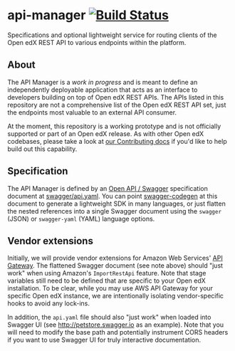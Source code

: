 # api-manager [![Build Status](https://travis-ci.org/edx/api-manager.svg?branch=master)](https://travis-ci.org/edx/api-manager)
Specifications and optional lightweight service for routing clients of the Open edX REST API to various endpoints within the platform.

## About
The API Manager is a *work in progress* and is meant to define an independently deployable application that acts as an interface to developers building on top of Open edX REST APIs. The APIs listed in this repository are not a comprehensive list of the Open edX REST API set, just the endpoints most valuable to an external API consumer.

At the moment, this repository is a working prototype and is not officially supported or part of an Open edX release. As with other Open edX codebases, please take a look at [our Contributing docs](https://github.com/edx/edx-platform/blob/master/CONTRIBUTING.rst) if you'd like to help build out this capability.

## Specification
The API Manager is defined by an [Open API / Swagger](https://github.com/OAI/OpenAPI-Specification) specification document at [swagger/api.yaml](swagger/api.yaml). You can point [swagger-codegen](https://github.com/swagger-api/swagger-codegen) at this document to generate a lightweight SDK in many languages, or just flatten the nested references into a single Swagger document using the `swagger` (JSON) or `swagger-yaml` (YAML) language options.

## Vendor extensions
Initially, we will provide vendor extensions for Amazon Web Services' [API Gateway](https://aws.amazon.com/api-gateway). The flattened Swagger document (see note above) should "just work" when using Amazon's `ImportRestApi` feature. Note that stage variables still need to be defined that are specific to your Open edX installation. To be clear, while you may use AWS API Gateway for your specific Open edX instance, we are intentionally isolating vendor-specific hooks to avoid any lock-ins.

In addition, the `api.yaml` file should also "just work" when loaded into Swagger UI (see http://petstore.swagger.io as an example). Note that you will need to modify the base path and potentially instrument CORS headers if you want to use Swagger UI for truly interactive documentation.
 

